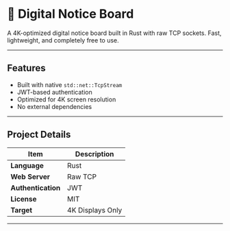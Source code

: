 # 📌 Digital Notice Board

A 4K-optimized digital notice board built in Rust with raw TCP sockets. Fast, lightweight, and completely free to use.

---

## Features

- Built with native `std::net::TcpStream`
- JWT-based authentication
- Optimized for 4K screen resolution
- No external dependencies

---

## Project Details

| Item            | Description                     |
|-----------------|---------------------------------|
| **Language**     | Rust                           |
| **Web Server**   | Raw TCP                        |
| **Authentication** | JWT                          |
| **License**      | MIT                            |
| **Target**       | 4K Displays Only               |

---

